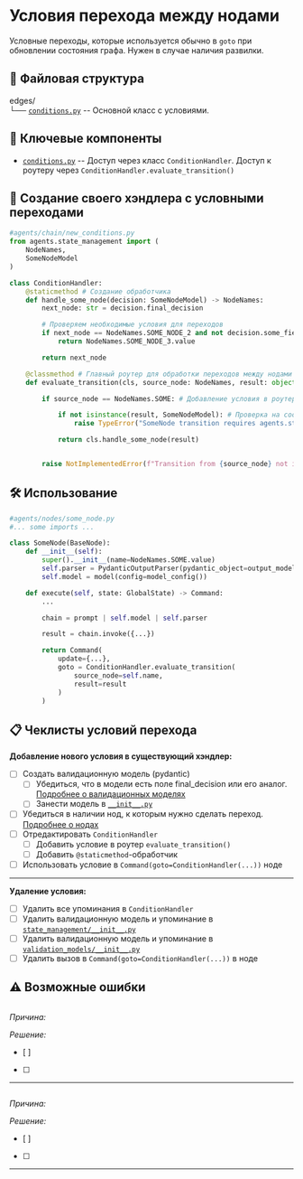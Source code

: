 # Условия перехода между нодами
Условные переходы, которые используется обычно в `goto` при обновлении состояния графа. Нужен в случае наличия развилки.

## 📁 Файловая структура
edges/\
└── [`conditions.py`](conditions.py) -- Основной класс с условиями.

## 🧩 Ключевые компоненты
- [`conditions.py`](conditions.py) -- Доступ через класс `ConditionHandler`. Доступ к роутеру через `ConditionHandler.evaluate_transition()`

## 🎨 Создание своего хэндлера с условными переходами
```python
#agents/chain/new_conditions.py
from agents.state_management import (
    NodeNames,
    SomeNodeModel
)

class ConditionHandler:
    @staticmethod # Создание обработчика
    def handle_some_node(decision: SomeNodeModel) -> NodeNames:
        next_node: str = decision.final_decision

        # Проверяем необходимые условия для переходов
        if next_node == NodeNames.SOME_NODE_2 and not decision.some_field:
            return NodeNames.SOME_NODE_3.value

        return next_node

    @classmethod # Главный роутер для обработки переходов между нодами
    def evaluate_transition(cls, source_node: NodeNames, result: object) -> NodeNames:

        if source_node == NodeNames.SOME: # Добавление условия в роутер

            if not isinstance(result, SomeNodeModel): # Проверка на соответствие типа вывода ожидаемому
                raise TypeError("SomeNode transition requires agents.state_management.some_node_model.SomeNodeModel output")

            return cls.handle_some_node(result)


        raise NotImplementedError(f"Transition from {source_node} not implemented")
```
## 🛠️ Использование
```python
#agents/nodes/some_node.py
#... some imports ...

class SomeNode(BaseNode):
    def __init__(self):
        super().__init__(name=NodeNames.SOME.value)
        self.parser = PydanticOutputParser(pydantic_object=output_model)
        self.model = model(config=model_config())

    def execute(self, state: GlobalState) -> Command:
        ...

        chain = prompt | self.model | self.parser

        result = chain.invoke({...})

        return Command(
            update={...},
            goto = ConditionHandler.evaluate_transition(
                source_node=self.name,
                result=result
            )
        )
```

## 📋 Чеклисты условий перехода

**Добавление нового условия в существующий хэндлер:**
- [ ] Создать валидационную модель (pydantic)
  - [ ] Убедиться, что в модели есть поле final_decision или его аналог. [Подробнее о валидационных моделях](../state_management/validation_models/README.md)
  - [ ] Занести модель в [`__init__.py`](../state_management/__init__.py)
- [ ] Убедиться в наличии нод, к которым нужно сделать переход. [Подробнее о нодах](../nodes/README.md#-чеклисты)
- [ ] Отредактировать `ConditionHandler`
  - [ ] Добавить условие в роутер `evaluate_transition()`
  - [ ] Добавить `@staticmethod`-обработчик
- [ ] Использовать условие в `Command(goto=ConditionHandler(...))` ноде
---

**Удаление условия:**
- [ ] Удалить все упоминания в `ConditionHandler`
- [ ] Удалить валидационную модель и упоминание в [`state_management/__init__.py`](../state_management/__init__.py)
- [ ] Удалить валидационную модель и упоминание в [`validation_models/__init__.py`](../state_management/validation_models/__init__.py)
- [ ] Удалить вызов в `Command(goto=ConditionHandler(...))` в ноде

## ⚠️ Возможные ошибки

```bash

```
_Причина:_

_Решение:_
- [ ]
- [ ]
---

```bash

```
_Причина:_

_Решение:_
- [ ]
- [ ]
---
